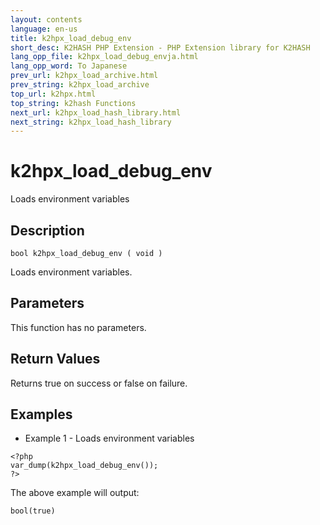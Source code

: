 ```yaml
---
layout: contents
language: en-us
title: k2hpx_load_debug_env
short_desc: K2HASH PHP Extension - PHP Extension library for K2HASH
lang_opp_file: k2hpx_load_debug_envja.html
lang_opp_word: To Japanese
prev_url: k2hpx_load_archive.html
prev_string: k2hpx_load_archive
top_url: k2hpx.html
top_string: k2hash Functions
next_url: k2hpx_load_hash_library.html
next_string: k2hpx_load_hash_library
---
```


# k2hpx_load_debug_env
Loads environment variables

## Description
```
bool k2hpx_load_debug_env ( void )
```
Loads environment variables.

## Parameters
This function has no parameters.

## Return Values
Returns true on success or false on failure. 

## Examples
- Example 1 - Loads environment variables
```
<?php
var_dump(k2hpx_load_debug_env());
?>
```
The above example will output:
```
bool(true)
```
